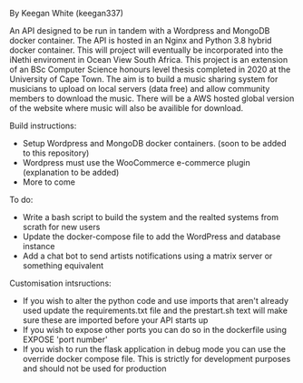 By Keegan White (keegan337)

An API designed to be run in tandem with a Wordpress and MongoDB docker container. The API is hosted in an Nginx and Python 3.8 hybrid docker container. This will project will eventually be incorporated into the iNethi enviroment in Ocean View South Africa. This project is an extension of an BSc Computer Science honours level thesis completed in 2020 at the University of Cape Town. The aim is to build a music sharing system for musicians to upload on local servers (data free) and allow community members to download the music. There will be a AWS hosted global version of the website where music will also be availible for download.

Build instructions:
- Setup Wordpress and MongoDB docker containers. (soon to be added to this repository)
- Wordpress must use the WooCommerce e-commerce plugin (explanation to be added)
- More to come

To do:
- Write a bash script to build the system and the realted systems from scrath for new users
- Update the docker-compose file to add the WordPress and database instance
- Add a chat bot to send artists notifications using a matrix server or something equivalent

Customisation intsructions:
- If you wish to alter the python code and use imports that aren't already used update the requirements.txt file and the prestart.sh text will make sure these are imported before your API starts up
- If you wish to expose other ports you can do so in the dockerfile using EXPOSE 'port number'
- If you wish to run the flask application in debug mode you can use the override docker compose file. This is strictly for development purposes and should not be used for production
